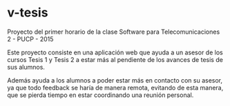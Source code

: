 # v-tesis
Proyecto del primer horario de la clase Software para Telecomunicaciones 2 - PUCP - 2015

Este proyecto consiste en una aplicación web que ayuda a un asesor de los cursos Tesis 1 y Tesis 2 a estar más al pendiente de
los avances de tesis de sus alumnos.

Además ayuda a los alumnos a poder estar más en contacto con su asesor, ya que todo feedback se haría de manera remota, evitando
de esta manera, que se pierda tiempo en estar coordinando una reunión personal.
